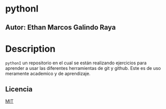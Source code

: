 # pythonI
## Autor: Ethan Marcos Galindo Raya

# Description
`pythonI` un repositorio en el cual se están realizando ejercicios para aprender a usar las diferentes herramientas de git y github.
Este es de uso meramente academico y de aprendizaje.

## Licencia
[MIT](LICENSE.md)

